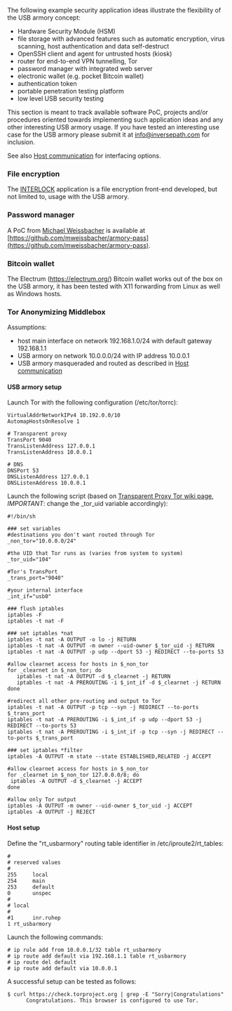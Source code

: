 The following example security application ideas illustrate the flexibility of
the USB armory concept:

* Hardware Security Module (HSM)
* file storage with advanced features such as automatic encryption, virus scanning, host authentication and data self-destruct
* OpenSSH client and agent for untrusted hosts (kiosk)
* router for end-to-end VPN tunnelling, Tor
* password manager with integrated web server
* electronic wallet (e.g. pocket Bitcoin wallet)
* authentication token
* portable penetration testing platform
* low level USB security testing

This section is meant to track available software PoC, projects and/or
procedures oriented towards implementing such application ideas and any other
interesting USB armory usage. If you have tested an interesting use case for
the USB armory please submit it at info@inversepath.com for inclusion.

See also [Host communication](https://github.com/inversepath/usbarmory/wiki/Host-communication)
for interfacing options.

### File encryption

The [INTERLOCK](https://github.com/inversepath/interlock) application is a file encryption front-end developed, but not limited to, usage with the USB armory.

### Password manager

A PoC from [Michael Weissbacher](http://mweissbacher.com) is available at [https://github.com/mweissbacher/armory-pass](https://github.com/mweissbacher/armory-pass).

### Bitcoin wallet

The Electrum (https://electrum.org/) Bitcoin wallet works out of the box on the
USB armory, it has been tested with X11 forwarding from Linux as well as
Windows hosts.


### Tor Anonymizing Middlebox

Assumptions:
* host main interface on network 192.168.1.0/24 with default gateway 192.168.1.1
* USB armory on network 10.0.0.0/24 with IP address 10.0.0.1
* USB armory masqueraded and routed as described in [Host communication](https://github.com/inversepath/usbarmory/wiki/Host-communication)

#### USB armory setup

Launch Tor with the following configuration (/etc/tor/torrc):

```
VirtualAddrNetworkIPv4 10.192.0.0/10
AutomapHostsOnResolve 1

# Transparent proxy
TransPort 9040
TransListenAddress 127.0.0.1
TransListenAddress 10.0.0.1

# DNS
DNSPort 53
DNSListenAddress 127.0.0.1
DNSListenAddress 10.0.0.1
```


Launch the following script (based on
[Transparent Proxy Tor wiki page](https://trac.torproject.org/projects/tor/wiki/doc/TransparentProxy), *IMPORTANT*: change the _tor_uid variable accordingly):

```
#!/bin/sh

### set variables
#destinations you don't want routed through Tor
_non_tor="10.0.0.0/24"

#the UID that Tor runs as (varies from system to system)
_tor_uid="104"

#Tor's TransPort
_trans_port="9040"

#your internal interface
_int_if="usb0"

### flush iptables
iptables -F
iptables -t nat -F

### set iptables *nat
iptables -t nat -A OUTPUT -o lo -j RETURN
iptables -t nat -A OUTPUT -m owner --uid-owner $_tor_uid -j RETURN
iptables -t nat -A OUTPUT -p udp --dport 53 -j REDIRECT --to-ports 53

#allow clearnet access for hosts in $_non_tor
for _clearnet in $_non_tor; do
   iptables -t nat -A OUTPUT -d $_clearnet -j RETURN
   iptables -t nat -A PREROUTING -i $_int_if -d $_clearnet -j RETURN
done

#redirect all other pre-routing and output to Tor
iptables -t nat -A OUTPUT -p tcp --syn -j REDIRECT --to-ports $_trans_port
iptables -t nat -A PREROUTING -i $_int_if -p udp --dport 53 -j REDIRECT --to-ports 53
iptables -t nat -A PREROUTING -i $_int_if -p tcp --syn -j REDIRECT --to-ports $_trans_port

### set iptables *filter
iptables -A OUTPUT -m state --state ESTABLISHED,RELATED -j ACCEPT

#allow clearnet access for hosts in $_non_tor
for _clearnet in $_non_tor 127.0.0.0/8; do
 iptables -A OUTPUT -d $_clearnet -j ACCEPT
done

#allow only Tor output
iptables -A OUTPUT -m owner --uid-owner $_tor_uid -j ACCEPT
iptables -A OUTPUT -j REJECT
```



#### Host setup

Define the "rt_usbarmory" routing table identifier in /etc/iproute2/rt_tables:

```
#
# reserved values
#
255     local
254     main
253     default
0       unspec
#
# local
#
#1      inr.ruhep
1 rt_usbarmory
```

Launch the following commands:

```
# ip rule add from 10.0.0.1/32 table rt_usbarmory
# ip route add default via 192.168.1.1 table rt_usbarmory
# ip route del default
# ip route add default via 10.0.0.1
```

A successful setup can be tested as follows:

```
$ curl https://check.torproject.org | grep -E "Sorry|Congratulations"
      Congratulations. This browser is configured to use Tor.
```